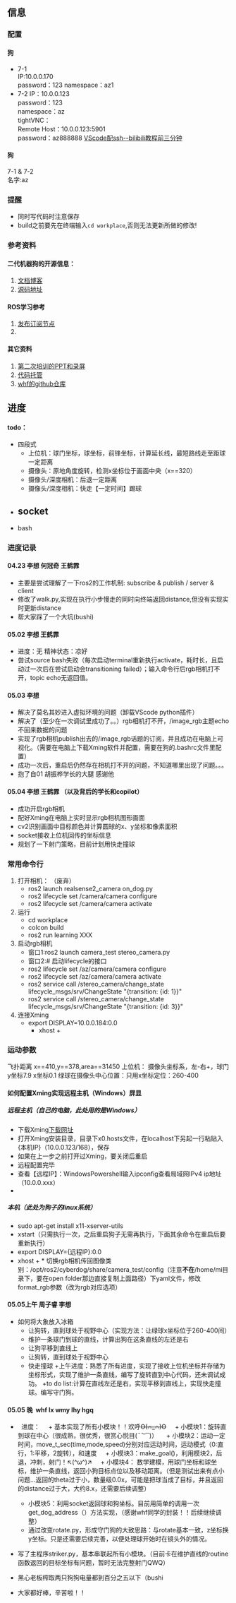 
## 信息
### 配置
#### 狗
+ 7-1  
    IP:10.0.0.170  
    password：123
    namespace：az1
+ 7-2
    IP：10.0.0.123  
    password：123   
    namespace：az  
    tightVNC：  
        Remote Host：10.0.0.123:5901  
        password：az888888 
[VScode配ssh--bilibili教程前三分钟](https://www.bilibili.com/video/BV1Ld4y1M7EV/?share_source=copy_web&vd_source=b987eb909065c989d772c8c7a783e243)

#### 狗
7-1 & 7-2  
名字:az 
### 提醒
+ 同时写代码时注意保存
+ build之前要先在终端输入`cd workplace`,否则无法更新所做的修改!
### 参考资料
#### 二代机器狗的开源信息：
1. [文档博客](https://miroboticslab.github.io/blogs/#/)
2. [源码地址](https://github.com/MiRoboticsLab/cyberdog_ws)

#### ROS学习参考
1. [发布订阅节点](https://blog.csdn.net/qq_38649880/article/details/104423203)
2. 
#### 其它资料
1. [第二次培训的PPT和录屏](https://cloud.tsinghua.edu.cn/d/9aefef66ac9542a6944d/)
2. [代码托管](https://git.tsinghua.edu.cn/cyberdog_competition/2024)
3. [whf的github仓库](https://github.com/HeFeiW/cyberdog_az)
## 进度
#### todo：
+ 四段式  
    - 上位机：球门坐标，球坐标，前锋坐标，计算延长线，最短路线走至距球一定距离
    - 摄像头：原地角度旋转，检测x坐标位于画面中央（x==320）
    - 摄像头/深度相机：后退一定距离
    - 摄像头/深度相机：快走【一定时间】踢球
+ socket  
    - 
+ bash
### 进度记录
#### 04.23 李想 何冠奇 王鹤霏
+ 主要是尝试理解了一下ros2的工作机制: subscribe & publish / server & client
+ 修改了walk.py,实现在执行小步慢走的同时向终端返回distance,但没有实现实时更新distance
+ 帮大家踩了一个大坑(bushi)
#### 05.02 李想 王鹤霏
+ 进度：无 精神状态：凉好
+ 尝试source bash失败（每次启动terminal重新执行activate，耗时长，且启动过一次后在尝试启动会transitioning failed）；输入命令行后rgb相机打不开，topic echo无返回值。
#### 05.03 李想
+ 解决了莫名其妙进入虚拟环境的问题（卸载VScode python插件）
+ 解决了（至少在一次调试里成功了。。）rgb相机打不开，/image_rgb主题echo不回来数据的问题
+ 实现了rgb相机publish出去的/image_rgb话题的订阅，并且成功在电脑上可视化。（需要在电脑上下载Xming软件并配置，需要在狗的.bashrc文件里配置）
+ 成功一次后，重启后仍然存在相机打不开的问题，不知道哪里出现了问题。。。
+ 抱了自01 胡振桦学长的大腿 感谢他
#### 05.04 李想 王鹤霏 （以及背后的学长和copilot）
+ 成功开启rgb相机
+ 配好Xming在电脑上实时显示rgb相机图形画面
+ cv2识别画面中目标颜色并计算圆球的x、y坐标和像素面积
+ socket接收上位机回传的坐标信息
+ 规划了一下射门策略，目前计划用快走撞球
### 常用命令行
1. 打开相机： （废弃）
    + ros2 launch realsense2_camera on_dog.py
    + ros2 lifecycle set /camera/camera configure
    + ros2 lifecycle set /camera/camera activate
2. 运行
    + cd workplace
    + colcon build
    + ros2 run learning XXX
3. 启动rgb相机
    + 窗口1:ros2 launch camera_test stereo_camera.py
    + 窗口2:# 启动lifecycle的接口
    + ros2 lifecycle set /az/camera/camera configure 
    + ros2 lifecycle set /az/camera/camera activate 
    + ros2 service call /stereo_camera/change_state lifecycle_msgs/srv/ChangeState "{transition: {id: 1}}" 
    + ros2 service call /stereo_camera/change_state lifecycle_msgs/srv/ChangeState "{transition: {id: 3}}"
4. 连接Xming
    + export DISPLAY=10.0.0.184:0.0
        + xhost +
### 运动参数
飞扑距离
x==410,y==378,area==31450
上位机：
摄像头坐标系，左-右+，球门y坐标7.9 x坐标0.1
绿球在摄像头中心位置：只用x坐标定位：260-400

#### 如何配置Xming实现远程主机（Windows）屏显
##### 远程主机（自己的电脑，此处用的是Windows）
+ 下载Xming[下载网址](https://sourceforge.net/projects/xming/?source=typ_redirect)
+ 打开Xming安装目录，目录下x0.hosts文件，在localhost下另起一行粘贴入{本机IP}（10.0.0.123/168），保存
+ 如果在上一步之前打开过Xming，要关闭后重启
+ 远程配置完毕
+ 查看【远程IP】：WindowsPowershell输入ipconfig查看局域网IPv4 ip地址（10.0.0.xxx）
+ 
##### 本机（此处为狗子的linux系统）  
+ sudo apt-get install x11-xserver-utils
+ xstart（只需执行一次，之后重启狗子无需再执行，下面其余命令在重启后要重新执行）
+ export DISPLAY={远程IP}:0.0
+ xhost +
\* 切换rgb相机传回图像类别：/opt/ros2/cyberdog/share/camera_test/config（注意**不在**/home/mi目录下，要在open folder那边直接复制上面路径）下yaml文件，修改format_rgb参数（改为rgb对应选项）



#### 05.05上午  周子睿 李想
+   如何将大象放入冰箱
    + 让狗转，直到球处于视野中心（实现方法：让绿球x坐标位于260-400间）
    + 维护一条球门到球的直线，计算出狗在这条直线的左还是右
    + 让狗平移到直线上
    + 让狗转，直到球处于视野中心
    + 快走撞球
+上午进度：熟悉了所有进度，实现了接收上位机坐标并存储为坐标形式，实现了维护一条直线，编写了旋转直到中心代码，还未调试成功。
+to do list:计算在直线左还是右，实现平移到直线上，实现快走撞球。编写守门狗。

#### 05.05 晚  whf lx wmy lhy hgq

+   进度：
    + 基本实现了所有小模块！！欢呼~~O(∩_∩)O~~
    + 小模块1：旋转直到球在中心（很成熟，很优秀，很赏心悦目(*¯︶¯*)）
    + 小模块2：运动一定时间，move_t_sec(time,mode,speed)分别对应运动时间，运动模式（0:直行，1:平移，2旋转），和速度
    + 小模块3：make_goal()，利用模块2，后退，冲刺，射门！↖(^ω^)↗
    + 小模块4：
数学建模，用球门坐标和球坐标，维护一条直线，返回小狗目标点位以及移动距离。（但是测试出来有点小问题...返回的theta过于小，数量级0.0x，可能是把球当成了目标，并且返回的distance过于大，大约8.x，还需要后续调整）
     + 小模块5：利用socket返回球和狗坐标。目前用简单的调用一次get_dog_address（）方法实现，（感谢whf同学的封装！！后续继续调整）
     +   通过改变rotate.py，形成守门狗的大致思路：与rotate基本一致，z坐标换y坐标。只是还需要后续完善，以便处理球开始时在镜头外的情况。

+ 写了主程序striker.py，基本串联起所有小模块。（目前卡在维护直线的routine函数返回的目标坐标有问题，暂时无法完整射门QWQ）

+ 黑心老板榨取两只狗狗电量都到百分之五以下（bushi

+  大家都好棒，辛苦啦！！
